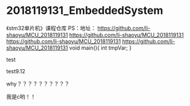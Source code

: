 # 2018119131_EmbeddedSystem
《stm32单片机》课程仓库
PS：地址：
https://github.com/li-shaoyu/MCU_2018119131
https://github.com/li-shaoyu/MCU_2018119131
https://github.com/li-shaoyu/MCU_2018119131
https://github.com/li-shaoyu/MCU_2018119131
void main(){
    int tmpVar;
}

test

test9.12

why？？？？？？？？？？


我是c哟！！
